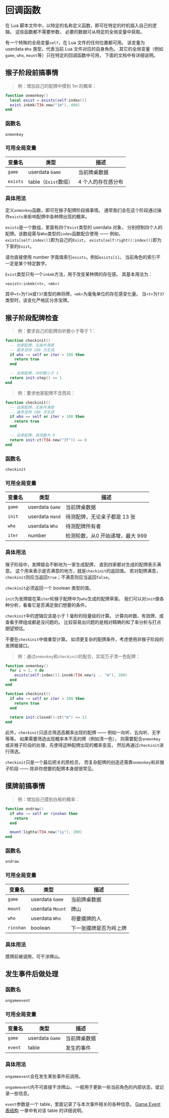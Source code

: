 # 回调函数

在 Lua 脚本文件中，以特定的名称定义函数，即可在特定的时机插入自己的逻辑。
这些函数都不需要参数，
必要的数据可从特定的全局变量中获取。

有一个特殊的全局变量`self`，在 Lua 文件的任何位置都可用。
该变量为 userdata `Who` 类型，代表当前 Lua 文件对应的自身角色。
其它的全局变量（例如`game`, `who`, `mount`等）只在特定的回调函数中可用，
下面的文档中有详细说明。

## 猴子阶段前搞事情

> 例：增加自己的配牌中摸到 1m 的概率：

```lua
function onmonkey()
  local exist = exists[self:index()]
  exist.inkmk(T34.new("1m"), 400)
end
```

### 函数名

`onmonkey`

### 可用全局变量

变量名 | 类型 | 描述
------ | ---- | ----
`game` | userdata `Game` | 当前牌桌数据
`exists`| table（`Exist`数组） | 4 个人的存在感分布

### 具体用法

定义`onmonkey`函数，即可在猴子配牌阶段搞事情。
通常我们会在这个阶段通过操作`exists`来影响配牌中各种牌出现的概率。

`exists`是一个数组，里面有四个`Exist`类型的 userdata 对象，
分别控制四个人的配牌。该数组需与`Who`类型的`index`函数配合使用 ——
例如，`exists[self:index()]`即为自己的`Exist`，
`exists[self:right():index()]`即为下家的`Exist`。

<aside class="warning">
请勿直接使用 number 字面值索引<code>exists</code>，例如<code>exists[1]</code>。
当前角色的索引不一定是某个特定数字。
</aside>

`Exist`类型只有一个`inkmk`方法，用于改变某种牌的存在感。
其基本用法为：

`<exist>:inkmk(<t>, <mk>)`

其中`<t>`为`T34`或`T37`类型的麻将牌，`<mk>`为毫兔单位的存在感变化量。
当`<t>`为`T37`类型时，该变化严格区分赤宝牌。

## 猴子阶段配牌检查

> 例：要求自己的配牌向听数小于等于 1：

```lua
function checkinit()
  -- 他家配牌，无条件满意
  -- 最多坚持 100 次生成
  if who ~= self or iter > 100 then
    return true
  end

  -- 自家配牌，向听数小于 1
  return init:step() <= 1
end
```

> 例：要求他家配牌不含西风：

```lua
function checkinit()
  -- 自家配牌，无条件满意
  -- 最多坚持 100 次生成
  if who == self or iter > 100 then
    return true
  end

  -- 自家配牌，西风数为 0
  return init:ct(T34.new("3f")) == 0
end
```

### 函数名

`checkinit`

### 可用全局变量

变量名 | 类型 | 描述
------ | ---- | ----
`game`| userdata `Game` | 当前牌桌数据
`init`| userdata `Hand` | 待测配牌，无论亲子都是 13 张
`who` | userdata `Who`  | 待测配牌所有者
`iter`| number | 检测轮数，从0 开始递增，最大 999

### 具体用法

猴子阶段中，发牌姬会不断地为一家生成配牌，
直到四家都对生成的配牌表示满意。
这个用来表示是否满意的地方，就是`checkinit`的返回值。
若对配牌满意，`checkinit`则应当返回`true`；不满意则应当返回`false`。

<aside class="notice">
<code>checkinit</code>必须返回一个 boolean 类型的值。
</aside>

`init`为发牌姬在第`iter`轮猴子配牌中为`who`生成的配牌草案。
我们可以对`init`做各种分析，看看它是否满足我们想要的条件。

`checkinit`中的逻辑应该是小于 1 毫秒的轻量级的计算。
计算向听数、有效牌、或查看手牌组成都是没问题的。
比较容易出问题的是相对精确的和了率分析与打点期望预估。

<aside class="warning">
不要在<code>checkinit</code>中做重型计算。
如须更复杂的配牌条件，考虑使用非猴子阶段的发牌姬接口。
</aside>

> 例：通过`onmonkey`和`checkinit`的配合，实现万子清一色配牌：

```lua
function onmonkey()
  for i = 1, 9 do
    exists[self:index()].incmk(T34.new(i .. "m"), 200)
  end
end

function checkinit()
  if who ~= self or iter > 100 then
    return true
  end
  
  return init:closed():ct("m") == 13
end
```

此外，`checkinit`只适合筛选高概率出现的配牌 ——
例如一向听、五向听、无字等等。
如果需要筛选出现概率本不高的牌（例如清一色），
则需要配合`onmonkey`或非猴子阶段的处理，先使得这种配牌出现的概率变高，
然后再通过`checkinit`进行筛选。

<aside class="success">
<code>checkinit</code>只是一个最后把关的质检员，
而复杂配牌的创造还需靠<code>onmonkey</code>和非猴子阶段 ——
除非你想要的配牌本身就很常见。
</aside>

## 摸牌前搞事情

> 例：增加自己摸到白板的概率：

```lua
function ondraw()
  if who ~= self or rinshan then
    return
  end

  mount:lighta(T34.new("1y"), 200)
end
```

### 函数名

`ondraw`

### 可用全局变量

变量名 | 类型 | 描述
------ | ---- | ----
`game` | userdata `Game` | 当前牌桌数据
`mount`| userdata `Mount` | 牌山
`who`  | userdata `Who`  | 将要摸牌的人
`rinshan`| boolean | 下一张摸牌是否为岭上牌

### 具体用法

摸牌前被调用，可干涉牌山。

## 发生事件后做处理

### 函数名

`ongameevent`

### 可用全局变量

变量名 | 类型 | 描述
------ | ---- | ----
`game` | userdata `Game` | 当前牌桌数据
`event`| table | 发生的事件

### 具体用法

`ongameevent`会在发生某些事件前调用。

`ongameevent`内不可直接干涉牌山，
一舰用于更新一些当前角色的内部状态，或记录一些信息。

`event`参数是一个 table，里面记录了与本次事件相关的各种信息。
[Game Event 表结构](#game-event) 一章中有对该 table 的详细说明。

